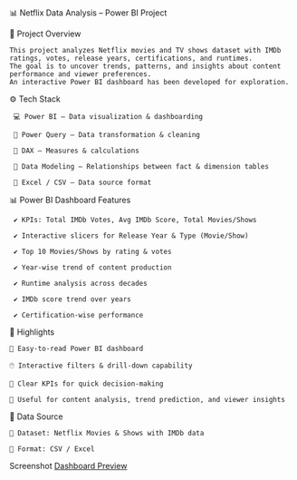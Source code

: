 📊 Netflix Data Analysis – Power BI Project

📝 Project Overview

    This project analyzes Netflix movies and TV shows dataset with IMDb ratings, votes, release years, certifications, and runtimes.
    The goal is to uncover trends, patterns, and insights about content performance and viewer preferences.
    An interactive Power BI dashboard has been developed for exploration.

⚙️ Tech Stack

     💻 Power BI – Data visualization & dashboarding
  
     🔄 Power Query – Data transformation & cleaning
  
     📐 DAX – Measures & calculations
  
     🔗 Data Modeling – Relationships between fact & dimension tables
  
     📑 Excel / CSV – Data source format

📊 Power BI Dashboard Features
  
     ✔️ KPIs: Total IMDb Votes, Avg IMDb Score, Total Movies/Shows
  
     ✔️ Interactive slicers for Release Year & Type (Movie/Show)
  
     ✔️ Top 10 Movies/Shows by rating & votes
  
     ✔️ Year-wise trend of content production
  
     ✔️ Runtime analysis across decades
  
     ✔️ IMDb score trend over years
  
     ✔️ Certification-wise performance

🚀 Highlights

    🎨 Easy-to-read Power BI dashboard
    
    🖱️ Interactive filters & drill-down capability
    
    📌 Clear KPIs for quick decision-making
    
    🔎 Useful for content analysis, trend prediction, and viewer insights

📂 Data Source

    📌 Dataset: Netflix Movies & Shows with IMDb data
    
    📁 Format: CSV / Excel

 Screenshot
      [Dashboard Preview](https://github.com/the-sushil-kumar/Netflix-Dashboard/blob/main/Netflix%20Dasboard.png)



